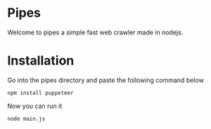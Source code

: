 # Pipes
Welcome to pipes a simple fast web crawler made in nodejs.

# Installation

Go into the pipes directory and paste the following command below

```
npm install puppeteer
```
Now you can run it

```
node main.js
```
